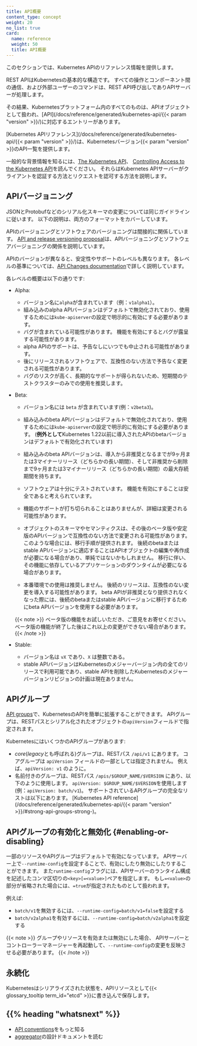 ```yaml
---
title: API概要
content_type: concept
weight: 20
no_list: true
card:
  name: reference
  weight: 50
  title: API概要
---
```


<!-- overview -->

このセクションでは、Kubernetes APIのリファレンス情報を提供します。

REST APIはKubernetesの基本的な構造です。
すべての操作とコンポーネント間の通信、および外部ユーザーのコマンドは、REST API呼び出しでありAPIサーバーが処理します。

その結果、Kubernetesプラットフォーム内のすべてのものは、APIオブジェクトとして扱われ、[API](/docs/reference/generated/kubernetes-api/{{< param "version" >}}/)に対応するエントリーがあります。

[Kubernetes APIリファレンス](/docs/reference/generated/kubernetes-api/{{< param "version" >}}/)は、Kubernetesバージョン{{< param "version" >}}のAPI一覧を提供します。

一般的な背景情報を知るには、[The Kubernetes API](/docs/concepts/overview/kubernetes-api/)、
[Controlling Access to the Kubernetes API](/docs/concepts/security/controlling-access/)を読んでください。
それらはKubernetes APIサーバーがクライアントを認証する方法とリクエストを認可する方法を説明します。

## APIバージョニング

JSONとProtobufなどのシリアル化スキーマの変更については同じガイドラインに従います。
以下の説明は、両方のフォーマットをカバーしています。

APIのバージョニングとソフトウェアのバージョニングは間接的に関係しています。
[API and release versioning proposal](https://git.k8s.io/sig-release/release-engineering/versioning.md)は、APIバージョニングとソフトウェアバージョニングの関係を説明しています。

APIのバージョンが異なると、安定性やサポートのレベルも異なります。
各レベルの基準については、[API Changes documentation](https://git.k8s.io/community/contributors/devel/sig-architecture/api_changes.md#alpha-beta-and-stable-versions)で詳しく説明しています。

各レベルの概要は以下の通りです:

- Alpha:
  - バージョン名に`alpha`が含まれています（例：`v1alpha1`）。
  - 組み込みのalpha APIバージョンはデフォルトで無効化されており、使用するためには`kube-apiserver`の設定で明示的に有効にする必要があります。
  - バグが含まれている可能性があります。
    機能を有効にするとバグが露呈する可能性があります。
  - alpha APIのサポートは、予告なしにいつでも中止される可能性があります。
  - 後にリリースされるソフトウェアで、互換性のない方法で予告なく変更される可能性があります。
  - バグのリスクが高く、長期的なサポートが得られないため、短期間のテストクラスターのみでの使用を推奨します。

- Beta:
  - バージョン名には `beta` が含まれています(例：`v2beta3`)。
  - 組み込みのbeta APIバージョンはデフォルトで無効化されており、使用するためには`kube-apiserver`の設定で明示的に有効にする必要があります。
    (**例外として**Kubernetes 1.22以前に導入されたAPIのbetaバージョンはデフォルトで有効化されています)
  - 組み込みのbeta APIバージョンは、導入から非推奨となるまでが9ヶ月または3マイナーリリース（どちらかの長い期間）、そして非推奨から削除まで9ヶ月または3マイナーリリース（どちらかの長い期間）の最大存続期間を持ちます。
  - ソフトウェアは十分にテストされています。
    機能を有効にすることは安全であると考えられています。
  - 機能のサポートが打ち切られることはありませんが、詳細は変更される可能性があります。

  - オブジェクトのスキーマやセマンティクスは、その後のベータ版や安定版のAPIバージョンで互換性のない方法で変更される可能性があります。
    このような場合には、移行手順が提供されます。
    後続のbetaまたはstable APIバージョンに適応することはAPIオブジェクトの編集や再作成が必要になる場合があり、単純ではないかもしれません。
    移行に伴い、その機能に依存しているアプリケーションのダウンタイムが必要になる場合があります。

  - 本番環境での使用は推奨しません。
    後続のリリースは、互換性のない変更を導入する可能性があります。
    beta APIが非推奨となり提供されなくなった際には、後続のbetaまたはstable APIバージョンに移行するためにbeta APIバージョンを使用する必要があります。

  {{< note >}}
ベータ版の機能をお試しいただき、ご意見をお寄せください。
ベータ版の機能が終了した後はこれ以上の変更ができない場合があります。
  {{< /note >}}

- Stable:
  - バージョン名は `vX` であり、`X` は整数である。
  - stable APIバージョンはKubernetesのメジャーバージョン内の全てのリリースで利用可能であり、stable APIを削除したKubernetesのメジャーバージョンリビジョンの計画は現在ありません。

## APIグループ

[API groups](https://git.k8s.io/community/contributors/design-proposals/api-machinery/api-group.md)で、KubernetesのAPIを簡単に拡張することができます。
APIグループは、RESTパスとシリアル化されたオブジェクトの`apiVersion`フィールドで指定されます。

KubernetesにはいくつかのAPIグループがあります:

* *core*(*legacy*とも呼ばれる)グループは、RESTパス `/api/v1` にあります。
   コアグループは `apiVersion` フィールドの一部としては指定されません。
   例えば、`apiVersion: v1` のように。
* 名前付きのグループは、RESTパス `/apis/$GROUP_NAME/$VERSION` にあり、以下のように使用します。
   `apiVersion: $GROUP_NAME/$VERSION`を使用します(例：`apiVersion: batch/v1`)。
   サポートされているAPIグループの完全なリストは以下にあります。
   [Kubernetes API reference](/docs/reference/generated/kubernetes-api/{{< param "version" >}}/#strong-api-groups-strong-)。

## APIグループの有効化と無効化   {#enabling-or-disabling}

一部のリソースやAPIグループはデフォルトで有効になっています。
APIサーバー上で`--runtime-config`を設定することで、有効にしたり無効にしたりすることができます。
また`runtime-config`フラグには、APIサーバーのランタイム構成を記述したコンマ区切りの`<key>[=<value>]`ペアを指定します。
もし`=<value>`の部分が省略された場合には、`=true`が指定されたものとして扱われます。

例えば:

 - `batch/v1`を無効するには、`--runtime-config=batch/v1=false`を設定する
 - `batch/v2alpha1`を有効するには、`--runtime-config=batch/v2alpha1`を設定する

{{< note >}}
グループやリソースを有効または無効にした場合、
APIサーバーとコントローラーマネージャーを再起動して、`--runtime-config`の変更を反映させる必要があります。
{{< /note >}}

## 永続化

Kubernetesはシリアライズされた状態を、APIリソースとして{{< glossary_tooltip term_id="etcd" >}}に書き込んで保存します。

## {{% heading "whatsnext" %}}

- [API conventions](https://git.k8s.io/community/contributors/devel/sig-architecture/api-conventions.md#api-conventions)をもっと知る
- [aggregator](https://github.com/kubernetes/community/blob/master/contributors/design-proposals/api-machinery/aggregated-api-servers.md)の設計ドキュメントを読む
